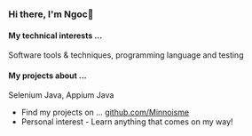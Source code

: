 ### Hi there, I'm Ngoc👋

#### My technical interests ...
Software tools & techniques, programming language and testing
#### My projects about ...
Selenium Java, Appium Java
- Find my projects on ... [github.com/Minnoisme](https://github.com/Minnoisme)
- Personal interest - Learn anything that comes on my way!


<!--
**Minnoisme/Minnoisme** is a ✨ _special_ ✨ repository because its `README.md` (this file) appears on your GitHub profile.

Here are some ideas to get you started:

- 🔭 I’m currently working on ...
- 🌱 I’m currently learning ...
- 👯 I’m looking to collaborate on ...
- 🤔 I’m looking for help with ...
- 💬 Ask me about ...
- 📫 How to reach me: ...
- 😄 Pronouns: ...
- ⚡ Fun fact: ...
-->
